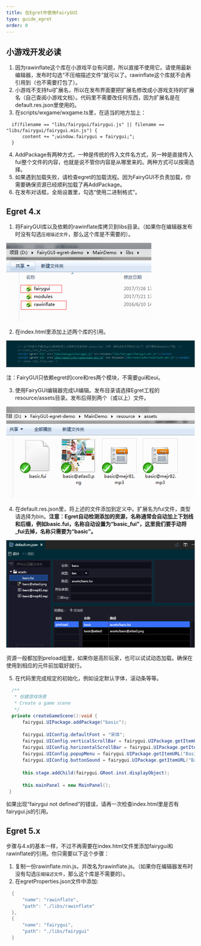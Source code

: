 ```yaml
---
title: 在Egret中使用FairyGUI
type: guide_egret
order: 0
---
```


## 小游戏开发必读

1. 因为rawinflate这个库在小游戏平台有问题，所以直接不使用它。请使用最新编辑器，发布时勾选“不压缩描述文件”就可以了。rawinflate这个库就不会再引用到（也不需要打包了）。
2. 小游戏不支持fui扩展名，所以在发布界面要把扩展名修改成小游戏支持的扩展名（自己查阅小游戏文档）。代码里不需要改任何东西，因为扩展名是在default.res.json里使用的。
3. 在scripts/wxgame/wxgame.ts里，在适当的地方加上：
  ```
    if(filename == "libs/fairygui/fairygui.js" || filename == "libs/fairygui/fairygui.min.js") {
        content += ";window.fairygui = fairygui;";
    }
  ```
4. AddPackage有两种方式，一种是传统的传入文件名方式，另一种是直接传入fui整个文件的内容，也就是说不管你内容是从哪里来的。两种方式可以按需选择。
5. 如果遇到加载失败，请检查egret的加载流程。因为FairyGUI不负责加载，你需要确保资源已经顺利加载了再AddPackage。
6. 在发布对话框，全局设置里，勾选“使用二进制格式”。

## Egret 4.x

1. 将FairyGUI库以及依赖的rawinflate库拷贝到libs目录。（如果你在编辑器发布时没有勾选`压缩描述文件`，那么这个库是不需要的）。

  ![](../../images/20170809161022.png)

2. 在index.html里添加上述两个库的引用。

  ![](../../images/20170809161215.png)

  注：FairyGUI只依赖egret的core和res两个模块，不需要gui和eui。

3. 使用FairyGUI编辑器完成UI编辑。发布目录请选择Egret工程的resource/assets目录。发布后得到两个（或以上）文件。

  ![](../../images/20170809161256.png)

4. 在default.res.json里，将上述的文件添加到定义中。扩展名为fui文件，类型请选择为bin。**注意：Egret自动检测添加的资源，名称通常会自动加上下划线和后缀，例如basic.fui，名称自动设置为“basic_fui”，这里我们要手动将_fui去掉，名称只需要为“basic”。**

  ![](../../images/20170809161350.png)

  资源一般都加到preload组里，如果你是高阶玩家，也可以试试动态加载。确保在使用到相应的元件前加载好就行。

5. 在代码里完成规定的初始化，例如设定默认字体，滚动条等等。

  ```csharp
    /**
     * 创建游戏场景
     * Create a game scene
     */
    private createGameScene():void {
        fairygui.UIPackage.addPackage("basic");
        
        fairygui.UIConfig.defaultFont = "宋体";
        fairygui.UIConfig.verticalScrollBar = fairygui.UIPackage.getItemURL("Basic", "ScrollBar_VT");
        fairygui.UIConfig.horizontalScrollBar = fairygui.UIPackage.getItemURL("Basic", "ScrollBar_HZ");
        fairygui.UIConfig.popupMenu = fairygui.UIPackage.getItemURL("Basic", "PopupMenu");
        fairygui.UIConfig.buttonSound = fairygui.UIPackage.getItemURL("Basic","click");
        
        this.stage.addChild(fairygui.GRoot.inst.displayObject);

        this.mainPanel = new MainPanel();
   }
  ```

如果出现“fairygui not defined”的错误，请再一次检查index.html里是否有fairygui.js的引用。

## Egret 5.x

步骤与4.x的基本一样，不过不再需要在index.html文件里添加fairygui和rawinflate的引用。你只需要以下这个步骤：

1. 复制一份rawinflate.min.js，并改名为rawinflate.js。（如果你在编辑器发布时没有勾选`压缩描述文件`，那么这个库是不需要的）。
2. 在egretProperties.json文件中添加:

  ```csharp
    {  
        "name": "rawinflate",  
        "path": "./libs/rawinflate"  
    },  
    {  
        "name": "fairygui",  
        "path": "./libs/fairygui"  
    }
  ```
